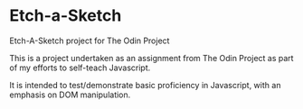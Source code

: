 # Etch-a-Sketch
Etch-A-Sketch project for The Odin Project

This is a project undertaken as an assignment from The Odin Project
 as part of my efforts to self-teach Javascript.

It is intended to test/demonstrate basic proficiency in Javascript, 
with an emphasis on DOM manipulation.